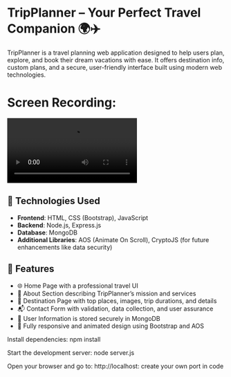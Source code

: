 # TripPlanner – Your Perfect Travel Companion 🌍✈️

TripPlanner is a travel planning web application designed to help users plan, explore, and book their dream vacations with ease. It offers destination info, custom plans, and a secure, user-friendly interface built using modern web technologies.

# Screen Recording:
[<video controls src="Screen Recording 2025-06-26 233639.mp4" title="Title"></video>](https://github.com/user-attachments/assets/323d4447-824f-4b59-864a-f00f9bfca3a4)

## 🔧 Technologies Used

- **Frontend**: HTML, CSS (Bootstrap), JavaScript
- **Backend**: Node.js, Express.js
- **Database**: MongoDB
- **Additional Libraries**: AOS (Animate On Scroll), CryptoJS (for future enhancements like data security)

## 📌 Features

- 🌐 Home Page with a professional travel UI
- 📖 About Section describing TripPlanner’s mission and services
- 🌄 Destination Page with top places, images, trip durations, and details
- 📬 Contact Form with validation, data collection, and user assurance
- 💾 User Information is stored securely in MongoDB
- 📱 Fully responsive and animated design using Bootstrap and AOS

Install dependencies:
npm install

Start the development server:
node server.js

Open your browser and go to:
http://localhost: create your own port in code  
